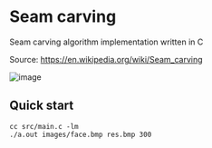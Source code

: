 # Seam carving
Seam carving algorithm implementation written in C

Source:
https://en.wikipedia.org/wiki/Seam_carving

![image](https://github.com/user-attachments/assets/d5b4b0f3-0413-4a59-8458-bf2f29009212)

## Quick start
```
cc src/main.c -lm
./a.out images/face.bmp res.bmp 300
```
